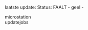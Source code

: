 laatste update: 
Status: FAALT - geel - 
<div class="service Y">microstation</div><div class="service Y">updatejobs</div>